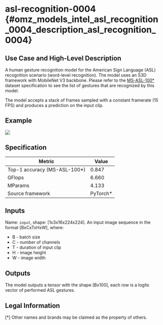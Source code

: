 # asl-recognition-0004 {#omz_models_intel_asl_recognition_0004_description_asl_recognition_0004}

## Use Case and High-Level Description

A human gesture recognition model for the American Sign Language (ASL) recognition scenario
(word-level recognition). The model uses an S3D framework with MobileNet V3 backbone. Please refer
to the [MS-ASL-100\*](https://www.microsoft.com/en-us/research/project/ms-asl/) dataset specification
to see the list of gestures that are recognized by this model.

The model accepts a stack of frames sampled with a constant framerate (15 FPS) and produces a prediction
on the input clip.

## Example

![](./asl-recognition-0004.jpg)

## Specification

| Metric                          | Value                                     |
|---------------------------------|-------------------------------------------|
| Top-1 accuracy (MS-ASL-100\*)   | 0.847                                     |
| GFlops                          | 6.660                                     |
| MParams                         | 4.133                                     |
| Source framework                | PyTorch\*                                 |

## Inputs

Name: `input`, shape: [1x3x16x224x224]. An input image sequence in the format [BxCxTxHxW], where:
 - B - batch size
 - C - number of channels
 - T - duration of input clip
 - H - image height
 - W - image width

## Outputs

The model outputs a tensor with the shape [Bx100], each row is a logits vector of performed ASL gestures.

## Legal Information
[\*] Other names and brands may be claimed as the property of others.
